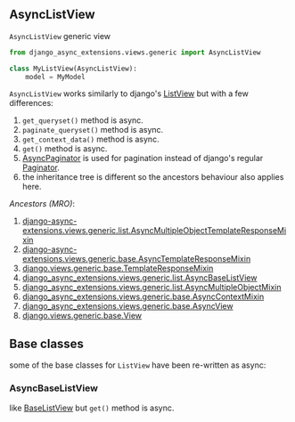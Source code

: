## AsyncListView

`AsyncListView` generic view

```python
from django_async_extensions.views.generic import AsyncListView

class MyListView(AsyncListView):
    model = MyModel
```

`AsyncListView` works similarly to django's [ListView](https://docs.djangoproject.com/en/5.1/ref/class-based-views/generic-display/#listview) but with a few differences:

1. `get_queryset()` method is async.
2. `paginate_queryset()` method is async.
3. `get_context_data()` method is async.
4. `get()` method is async.
5. [AsyncPaginator](../../core/async-paginator.md) is used for pagination instead of django's regular [Paginator](https://docs.djangoproject.com/en/5.1/ref/paginator/#django.core.paginator.Paginator).
6. the inheritance tree is different so the ancestors behaviour also applies here.

*Ancestors (MRO)*:

1. [django-async-extensions.views.generic.list.AsyncMultipleObjectTemplateResponseMixin](mixins-multiple-object.md#asyncmultipleobjecttemplateresponsemixin)
2. [django-async-extensions.views.generic.base.AsyncTemplateResponseMixin](mixins-simple.md#asynctemplateresponsemixin)
3. [django.views.generic.base.TemplateResponseMixin](https://docs.djangoproject.com/en/5.1/ref/class-based-views/mixins-simple/#django.views.generic.base.TemplateResponseMixin)
4. [django_async_extensions.views.generic.list.AsyncBaseListView](list.md#asyncbaselistview)
5. [django_async_extensions.views.generic.list.AsyncMultipleObjectMixin](mixins-multiple-object.md#asyncmultipleobjectmixin)
6. [django_async_extensions.views.generic.base.AsyncContextMixin](mixins-simple.md#asynccontextmixin)
7. [django_async_extensions.views.generic.base.AsyncView](base.md#asyncview)
8. [django.views.generic.base.View](https://docs.djangoproject.com/en/5.1/ref/class-based-views/base/#django.views.generic.base.View)


## Base classes
some of the base classes for `ListView` have been re-written as async:

### AsyncBaseListView
like [BaseListView](https://docs.djangoproject.com/en/5.1/ref/class-based-views/generic-display/#django.views.generic.list.BaseListView) but `get()` method is async.
